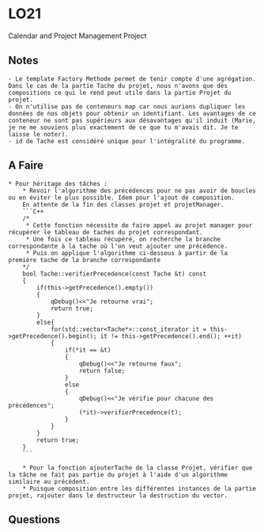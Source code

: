# LO21
Calendar and Project Management Project

## Notes
	- Le template Factory Methode permet de tenir compte d'une agrégation. Dans le cas de la partie Tache du projet, nous n'avons que des compositions ce qui le rend peut utile dans la partie Projet du projet.
	- On n'utilise pas de conteneurs map car nous aurions dupliquer les données de nos objets pour obtenir un identifiant. Les avantages de ce conteneur ne sont pas supérieurs aux désavantages qu'il induit (Marie, je ne me souviens plus exactement de ce que tu m'avais dit. Je te laisse le noter).
	- id de Tache est considéré unique pour l'intégralité du programme.

## A Faire
	* Pour héritage des tâches :
		* Revoir l'algorithme des précédences pour ne pas avoir de boucles ou en éviter le plus possible. Idem pour l'ajout de composition. 
		En attente de la fin des classes projet et projetManager.
		```C++
		/*
		 * Cette fonction nécessite de faire appel au projet manager pour récupérer le tableau de taches du projet correspondant.
		 * Une fois ce tableau récupéré, on recherche la branche correspondante à la tache où l'on veut ajouter une précédence.
		 * Puis on applique l'algorithme ci-dessous à partir de la première tache de la branche correspondante
		*/
		bool Tache::verifierPrecedence(const Tache &t) const
		{
		    if(this->getPrecedence().empty())
		    {
		        qDebug()<<"Je retourne vrai";
		        return true;
		    }
		    else{
		        for(std::vector<Tache*>::const_iterator it = this->getPrecedence().begin(); it != this->getPrecedence().end(); ++it)
		        {
		            if(*it == &t)
		            {
		                qDebug()<<"Je retourne faux";
		                return false;
		            }
		            else
		            {
		                qDebug()<<"Je vérifie pour chacune des précédences";
		                (*it)->verifierPrecedence(t);
		            }
		        }
		    }
		    return true;
		}
		```

		* Pour la fonction ajouterTache de la classe Projet, vérifier que la tâche ne fait pas partie du projet à l'aide d'un algorithme similaire au précédent. 
		* Puisque composition entre les différentes instances de la partie projet, rajouter dans le destructeur la destruction du vector. 

## Questions